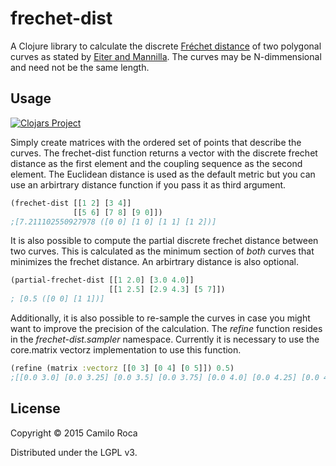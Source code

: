 # frechet-dist

A Clojure library to calculate the discrete [Fréchet distance](https://en.wikipedia.org/wiki/Fr%C3%A9chet_distance) of two polygonal curves as
stated by [Eiter and Mannilla](http://citeseerx.ist.psu.edu/viewdoc/download?doi=10.1.1.90.937&rep=rep1&type=pdf).
The curves may be N-dimmensional and need not be the same length.

## Usage
[![Clojars Project](http://clojars.org/frechet-dist/latest-version.svg)](http://clojars.org/frechet-dist)

Simply create matrices with the ordered set of points that describe the curves.
The frechet-dist function returns a vector with the discrete frechet distance as the first element and the coupling sequence as the second element. The Euclidean distance is used as the default metric but you can use an arbirtrary distance function if you pass it as third argument.
```Clojure
(frechet-dist [[1 2] [3 4]]
              [[5 6] [7 8] [9 0]])
;[7.211102550927978 ([0 0] [1 0] [1 1] [1 2])]
```
It is also possible to compute the partial discrete frechet distance between two curves. This is calculated as the minimum section of *both* curves that minimizes the frechet distance. An arbirtrary distance is also optional.

```Clojure
(partial-frechet-dist [[1 2.0] [3.0 4.0]]
                      [[1 2.5] [2.9 4.3] [5 7]])
; [0.5 ([0 0] [1 1])]
```

Additionally, it is also possible to re-sample the curves in case you might want to improve the precision of the calculation. The *refine* function resides in the *frechet-dist.sampler* namespace. Currently it is necessary to use the core.matrix vectorz implementation to use this function.

```Clojure
(refine (matrix :vectorz [[0 3] [0 4] [0 5]]) 0.5)
;[[0.0 3.0] [0.0 3.25] [0.0 3.5] [0.0 3.75] [0.0 4.0] [0.0 4.25] [0.0 4.5] [0.0 4.75] [0.0 5.0]]
```

## License

Copyright © 2015 Camilo Roca

Distributed under the LGPL v3.
